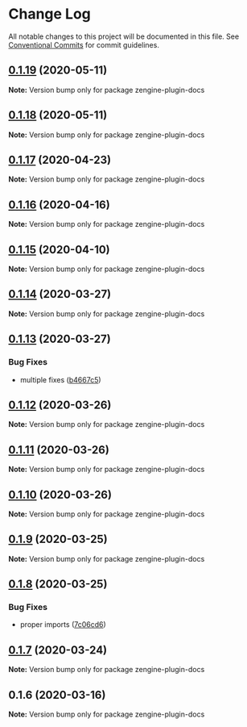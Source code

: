 # Change Log

All notable changes to this project will be documented in this file.
See [Conventional Commits](https://conventionalcommits.org) for commit guidelines.

## [0.1.19](https://github.com/ZengineHQ/plugin-sdk/compare/zengine-plugin-docs@0.1.18...zengine-plugin-docs@0.1.19) (2020-05-11)

**Note:** Version bump only for package zengine-plugin-docs





## [0.1.18](https://github.com/ZengineHQ/plugin-sdk/compare/zengine-plugin-docs@0.1.17...zengine-plugin-docs@0.1.18) (2020-05-11)

**Note:** Version bump only for package zengine-plugin-docs





## [0.1.17](https://github.com/ZengineHQ/plugin-sdk/compare/zengine-plugin-docs@0.1.16...zengine-plugin-docs@0.1.17) (2020-04-23)

**Note:** Version bump only for package zengine-plugin-docs





## [0.1.16](https://github.com/ZengineHQ/plugin-sdk/compare/zengine-plugin-docs@0.1.15...zengine-plugin-docs@0.1.16) (2020-04-16)

**Note:** Version bump only for package zengine-plugin-docs





## [0.1.15](https://github.com/ZengineHQ/plugin-sdk/compare/zengine-plugin-docs@0.1.14...zengine-plugin-docs@0.1.15) (2020-04-10)

**Note:** Version bump only for package zengine-plugin-docs





## [0.1.14](https://github.com/ZengineHQ/plugin-sdk/compare/zengine-plugin-docs@0.1.13...zengine-plugin-docs@0.1.14) (2020-03-27)

**Note:** Version bump only for package zengine-plugin-docs





## [0.1.13](https://github.com/ZengineHQ/plugin-sdk/compare/zengine-plugin-docs@0.1.12...zengine-plugin-docs@0.1.13) (2020-03-27)


### Bug Fixes

* multiple fixes ([b4667c5](https://github.com/ZengineHQ/plugin-sdk/commit/b4667c5e6def4abd57a7f46111d493a087f7d574))





## [0.1.12](https://github.com/ZengineHQ/plugin-sdk/compare/zengine-plugin-docs@0.1.11...zengine-plugin-docs@0.1.12) (2020-03-26)

**Note:** Version bump only for package zengine-plugin-docs





## [0.1.11](https://github.com/ZengineHQ/plugin-sdk/compare/zengine-plugin-docs@0.1.10...zengine-plugin-docs@0.1.11) (2020-03-26)

**Note:** Version bump only for package zengine-plugin-docs





## [0.1.10](https://github.com/ZengineHQ/plugin-sdk/compare/zengine-plugin-docs@0.1.9...zengine-plugin-docs@0.1.10) (2020-03-26)

**Note:** Version bump only for package zengine-plugin-docs





## [0.1.9](https://github.com/ZengineHQ/plugin-sdk/compare/zengine-plugin-docs@0.1.8...zengine-plugin-docs@0.1.9) (2020-03-25)

**Note:** Version bump only for package zengine-plugin-docs





## [0.1.8](https://github.com/ZengineHQ/plugin-sdk/compare/zengine-plugin-docs@0.1.7...zengine-plugin-docs@0.1.8) (2020-03-25)


### Bug Fixes

* proper imports ([7c06cd6](https://github.com/ZengineHQ/plugin-sdk/commit/7c06cd6e9f45d851996bb1398137ae30f4a010a3))





## [0.1.7](https://github.com/ZengineHQ/plugin-sdk/compare/zengine-plugin-docs@0.1.6...zengine-plugin-docs@0.1.7) (2020-03-24)

**Note:** Version bump only for package zengine-plugin-docs





## 0.1.6 (2020-03-16)

**Note:** Version bump only for package zengine-plugin-docs
